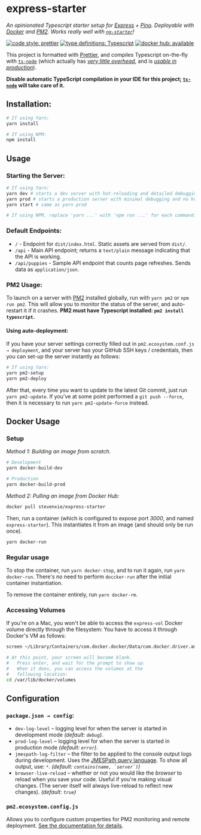 # express-starter

_An opinionated Typescript starter setup for [Express](https://www.expressjs.com) + [Pino](https://getpino.io). Deployable with [Docker](https://www.docker.com) and [PM2](http://pm2.keymetrics.io). Works really well with [`ng-starter`](https://github.com/steven-xie/ng-starter)!_

[![code style: prettier](https://img.shields.io/badge/code_style-prettier-ff69b4.svg)](https://github.com/prettier/prettier) [![type definitions: Typescript](https://img.shields.io/badge/type%20definitions-Typescript-blue.svg)](https://www.typescriptlang.org) [![docker hub: available](https://img.shields.io/badge/docker%20hub-available-008bb8.svg)](https://hub.docker.com/r/stevenxie/express-starter/)

This project is formatted with [Prettier](https://prettier.io), and compiles Typescript on-the-fly with [`ts-node`](https://github.com/TypeStrong/ts-node) (which actually has [_very little overhead_](https://www.bennadel.com/blog/3268-experimenting-with-ts-node-and-using-typescript-in-node-js-on-the-server.htm), and is [_usable in production_](https://github.com/TypeStrong/ts-node/issues/104#issuecomment-250252708)).

**Disable automatic TypeScript compilation in your IDE for this project; [`ts-node`](https://github.com/TypeStrong/ts-node) will take care of it.**

## Installation:

```bash
# If using Yarn:
yarn install

# If using NPM:
npm install
```

## Usage

### Starting the Server:

```bash
# If using Yarn:
yarn dev # starts a dev server with hot-reloading and detailed debugging.
yarn prod # starts a production server with minimal debugging and no hot-reloading.
yarn start # same as yarn prod

# If using NPM, replace 'yarn ...' with 'npm run ...' for each command.
```

### Default Endpoints:

* `/` - Endpoint for `dist/index.html`. Static assets are served from `dist/`.
* `/api` - Main API endpoint; returns a `text/plain` message indicating that the API is working.
* `/api/puppies` - Sample API endpoint that counts page refreshes. Sends data as `application/json`.

### PM2 Usage:

To launch on a server with [PM2](http://pm2.keymetrics.io) installed globally, run with `yarn pm2` or `npm run pm2`. This will allow you to monitor the status of the server, and auto-restart it if it crashes. **PM2 must have Typescript installed: `pm2 install typescript`.**

#### Using auto-deployment:

If you have your server settings correctly filled out in `pm2.ecosystem.conf.js → deployment`, and your server has your GitHub SSH keys / credentials, then you can set-up the server instantly as follows:

```bash
# If using Yarn:
yarn pm2-setup
yarn pm2-deploy
```

After that, every time you want to update to the latest Git commit, just run `yarn pm2-update`. If you've at some point performed a `git push --force`, then it is necessary to run `yarn pm2-update-force` instead.

## Docker Usage

### Setup

_Method 1: Building an image from scratch._

```bash
# Development
yarn docker-build-dev

# Production
yarn docker-build-prod
```

_Method 2: Pulling an image from Docker Hub:_

```bash
docker pull stevenxie/express-starter
```

Then, run a container (which is configured to expose port _3000_, and named `express-starter`). This instantiates it from an image (and should only be run once).

```bash
yarn docker-run
```

### Regular usage

To stop the container, run `yarn docker-stop`, and to run it again, run `yarn docker-run`. There's no need to perform `doccker-run` after the initial container instantiation.

To remove the container entirely, run `yarn docker-rm`.

### Accessing Volumes

If you're on a Mac, you won't be able to access the `express-vol` Docker volume directly through the filesystem: You have to access it through Docker's VM as follows:

```bash
screen ~/Library/Containers/com.docker.docker/Data/com.docker.driver.amd64-linux/tty

# At this point, your screen will become blank.
#   Press enter, and wait for the prompt to show up.
#   When it does, you can access the volumes at the
#   following location:
cd /var/lib/docker/volumes
```

## Configuration

### `package.json → config`:

* `dev-log-level` – logging level for when the server is started in development mode _(default: `debug`)_.
* `prod-log-level` – logging level for when the server is started in production mode _(default: `error`)_.
* `jmespath-log-filter` – the filter to be applied to the console output logs during development. Uses the [JMESPath query language](http://jmespath.org). To show all output, use: `*`. _(default: `` contains(name, `server`) ``)_
* `browser-live-reload` – whether or not you would like the _browser_ to reload when you save your code. Useful if you're making visual changes. (The server itself will always live-reload to reflect new changes). _(default: `true`)_

### `pm2.ecosystem.config.js`

Allows you to configure custom properties for PM2 monitoring and remote deployment. [See the documentation for details](http://pm2.keymetrics.io/docs/usage/application-declaration/).
